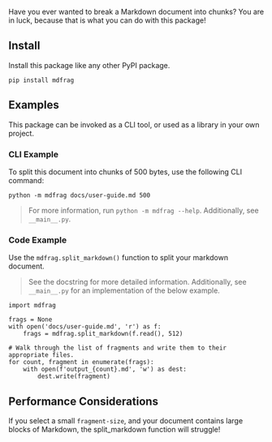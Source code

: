 Have you ever wanted to break a Markdown document into chunks?
You are in luck, because that is what you can do with this package!

## Install

Install this package like any other PyPI package.

    pip install mdfrag

## Examples

This package can be invoked as a CLI tool, or used as a library in your own project.

### CLI Example

To split this document into chunks of 500 bytes, use the following CLI command:

    python -m mdfrag docs/user-guide.md 500 

> For more information, run `python -m mdfrag --help`. Additionally, see `__main__.py`.

### Code Example

Use the `mdfrag.split_markdown()` function to split your markdown document.

> See the docstring for more detailed information.
> Additionally, see `__main__.py` for an implementation of the below example.

    import mdfrag

    frags = None
    with open('docs/user-guide.md', 'r') as f:
        frags = mdfrag.split_markdown(f.read(), 512)

    # Walk through the list of fragments and write them to their appropriate files. 
    for count, fragment in enumerate(frags):
        with open(f'output_{count}.md', 'w') as dest:
            dest.write(fragment)

## Performance Considerations

If you select a small `fragment-size`, and your document contains large blocks of Markdown, the split_markdown function will struggle!
